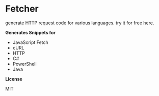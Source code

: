 # Fetcher

generate HTTP request code for various languages. try it for free [here](https://pranayrauthu.github.io/fetcher/).

**Generates Snippets for**

- JavaScript Fetch
- cURL
- HTTP
- C#
- PowerShell
- Java

**License**

MIT

